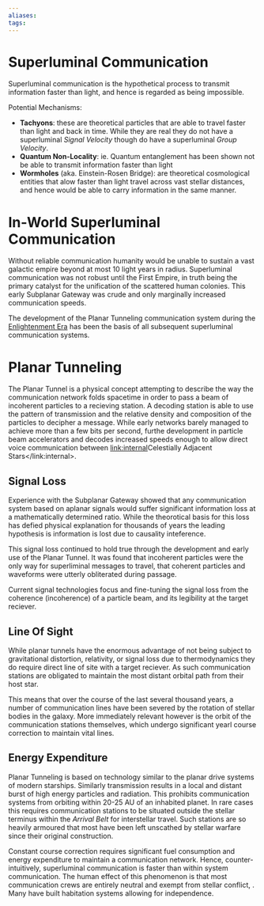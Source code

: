 ```yaml
---
aliases:
tags:
---
```


# Superluminal Communication

Superluminal communication is the hypothetical process to transmit information faster than light, and hence is regarded as being impossible.

Potential Mechanisms:

- **Tachyons**: these are theoretical particles that are able to travel faster than light and back in time.
While they are real they do not have a superluminal *Signal Velocity* though do have a superluminal *Group Velocity*.
- **Quantum Non-Locality**: ie. Quantum entanglement has been shown not be able to transmit information faster than light
- **Wormholes** (aka. Einstein-Rosen Bridge): are theoretical cosmological entities that alow faster than light travel across vast stellar distances, and hence would be able to carry information in the same manner.

# In-World Superluminal Communication

Without reliable communication humanity would be unable to sustain a vast galactic empire beyond at most 10 light years in radius.
Superluminal communication was not robust until the First Empire, in truth being the primary catalyst for the unification of the scattered human colonies.
This early Subplanar Gateway was crude and only marginally increased communication speeds.

The development of the Planar Tunneling communication system during the [Enlightenment Era](enlightenment-era.md) has been the basis of all subsequent superluminal communication systems.

# Planar Tunneling

The Planar Tunnel is a physical concept attempting to describe the way the communication network folds spacetime in order to pass a beam of incoherent particles to a recieving station.
A decoding station is able to use the pattern of transmission and the relative density and composition of the particles to decipher a message.
While early networks barely managed to achieve more than a few bits per second, furthe development in particle beam accelerators and decodes increased speeds enough to allow direct voice communication between <link:internal>Celestially Adjacent Stars</link:internal>.

## Signal Loss

Experience with the Subplanar Gateway showed that any communication system based on aplanar signals would suffer significant information loss at a mathematically determined ratio.
While the theorotical basis for this loss has defied physical explanation for thousands of years the leading hypothesis is information is lost due to causality inteference.

This signal loss continued to hold true through the development and early use of the Planar Tunnel.
It was found that incoherent particles were the only way for superliminal messages to travel, that coherent particles and waveforms were utterly obliterated during passage.

Current signal technologies focus and fine-tuning the signal loss from the coherence (incoherence) of a particle beam, and its legibility at the target reciever.

## Line Of Sight

While planar tunnels have the enormous advantage of not being subject to gravitational distortion, relativity, or signal loss due to thermodynamics they do require direct line of site with a target reciever.
As such communication stations are obligated to maintain the most distant orbital path from their host star.

This means that over the course of the last several thousand years, a number of communication lines have been severed by the rotation of stellar bodies in the galaxy.
More immediately relevant however is the orbit of the communication stations themselves, which undergo significant yearl course correction to maintain vital lines.

## Energy Expenditure

Planar Tunneling is based on technology similar to the planar drive systems of modern starships.
Similarly transmission results in a local and distant burst of high energy particles and radiation.
This prohibits communication systems from orbiting within 20-25 AU of an inhabited planet.
In rare cases this requires communication stations to be situated outside the stellar terminus within the *Arrival Belt* for interstellar travel.
Such stations are so heavily armoured that most have been left unscathed by stellar warfare since their original construction.

Constant course correction requires significant fuel consumption and energy expenditure to maintain a communication network.
Hence, counter-intuitively, superluminal communication is faster than within system communication.
The human effect of this phenomenon is that most communication crews are entirely neutral and exempt from stellar conflict, .
Many have built habitation systems allowing for independence.